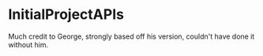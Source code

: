 # InitialProjectAPIs

Much credit to George, strongly based off his version, couldn't have done it without him.
